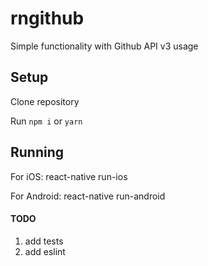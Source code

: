 # rngithub
Simple functionality with Github API v3 usage

## Setup
Clone repository

Run `npm i` or `yarn`

## Running
For iOS: react-native run-ios

For Android: react-native run-android

#### TODO
1. add tests
2. add eslint
